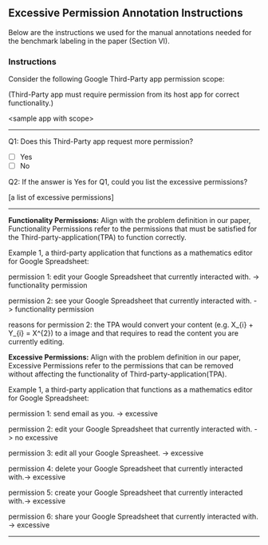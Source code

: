 ## Excessive Permission Annotation Instructions

Below are the instructions we used for the manual annotations needed for the
benchmark labeling in the paper (Section VI).


### Instructions

Consider the following Google Third-Party app permission scope:

(Third-Party app must require permission from its host app for correct functionality.)

\<sample app with scope\>

--- 

Q1: Does this Third-Party app request more permission? 
    
- [ ] Yes 
- [ ] No

Q2: If the answer is Yes for Q1, could you list the excessive permissions? 

[a list of excessive permissions]

---

**Functionality Permissions:**
Align with the problem definition in our paper, Functionality Permissions refer to the permissions that must be satisfied for the Third-party-application(TPA) to function correctly.

Example 1, a third-party application that functions as a mathematics editor for Google Spreadsheet:

permission 1: edit your Google Spreadsheet that currently interacted with. -> functionality permission

permission 2: see your Google Spreadsheet that currently interacted with.  -> functionality permission

reasons for permission 2: the TPA would convert your content (e.g. X_{i} + Y_{i} = X^{2}) to a image and that requires to read the content you are currently editing.



**Excessive Permissions:** 
Align with the problem definition in our paper, Excessive Permissions refer to the permissions that can be removed without affecting the functionality of Third-party-application(TPA).

Example 1, a third-party application that functions as a mathematics editor for Google Spreadsheet:

permission 1: send email as you.                                            -> excessive

permission 2: edit your Google Spreadsheet that currently interacted with.  -> no excessive

permission 3: edit all your Google Spreasheet.                              -> excessive

permission 4: delete your Google Spreadsheet that currently interacted with.-> excessive

permission 5: create your Google Spreadsheet that currently interacted with.-> excessive

permission 6: share your Google Spreadsheet that currently interacted with. -> excessive

---

